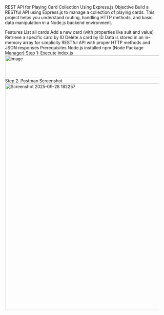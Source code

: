 REST API for Playing Card Collection Using Express.js
Objective
Build a RESTful API using Express.js to manage a collection of playing cards. This project helps you understand routing, handling HTTP methods, and basic data manipulation in a Node.js backend environment.

Features
List all cards
Add a new card (with properties like suit and value)
Retrieve a specific card by ID
Delete a card by ID
Data is stored in an in-memory array for simplicity
RESTful API with proper HTTP methods and JSON responses
Prerequisites
Node.js installed
npm (Node Package Manager)
Step 1: Execute index.js
<img width="530" height="74" alt="image" src="https://github.com/user-attachments/assets/6872ea46-15d0-4a0f-b1a6-d9cd2f9ec945" />
Step 2: Postman Screenshot
<img width="908" height="742" alt="Screenshot 2025-09-28 182257" src="https://github.com/user-attachments/assets/cc51ad3e-eb8a-4c0c-937a-07390bd0f557" />

